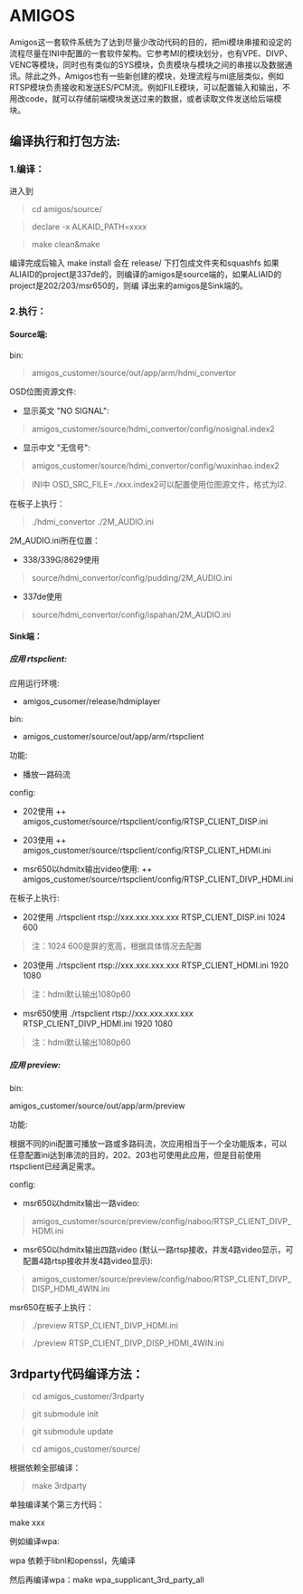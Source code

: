 # AMIGOS
Amigos这一套软件系统为了达到尽量少改动代码的目的，把mi模块串接和设定的流程尽量在INI中配置的一套软件架构。它参考MI的模块划分，也有VPE、DIVP、VENC等模块，同时也有类似的SYS模块，负责模块与模块之间的串接以及数据通讯。除此之外，Amigos也有一些新创建的模块，处理流程与mi底层类似，例如RTSP模块负责接收和发送ES/PCM流。例如FILE模块，可以配置输入和输出，不用改code，就可以存储前端模块发送过来的数据，或者读取文件发送给后端模块。
## 编译执行和打包方法:
### 1.编译：
进入到
> cd amigos/source/

> declare -x ALKAID_PATH=xxxx

> make clean&make

编译完成后输入 make install 会在 release/ 下打包成文件夹和squashfs
如果ALIAID的project是337de的，则编译的amigos是source端的，如果ALIAID的project是202/203/msr650的，则编
译出来的amigos是Sink端的。
### 2.执行：
#### Source端:
bin:
> amigos_customer/source/out/app/arm/hdmi_convertor

OSD位图资源文件:
+ 显示英文 "NO SIGNAL":
> amigos_customer/source/hdmi_convertor/config/nosignal.index2

+ 显示中文 "无信号":
> amigos_customer/source/hdmi_convertor/config/wuxinhao.index2

> INI中 OSD_SRC_FILE=./xxx.index2可以配置使用位图源文件，格式为I2.

在板子上执行：
> ./hdmi_convertor ./2M_AUDIO.ini

2M_AUDIO.ini所在位置：

+ 338/339G/8629使用

> source/hdmi_convertor/config/pudding/2M_AUDIO.ini

+ 337de使用

> source/hdmi_convertor/config/ispahan/2M_AUDIO.ini

#### Sink端：

##### 应用 rtspclient:

应用运行环境:
+ amigos_cusomer/release/hdmiplayer

bin:

+ amigos_customer/source/out/app/arm/rtspclient

功能:

+ 播放一路码流

config:

+ 202使用
++ amigos_customer/source/rtspclient/config/RTSP_CLIENT_DISP.ini

+ 203使用
++ amigos_customer/source/rtspclient/config/RTSP_CLIENT_HDMI.ini

+  msr650以hdmitx输出video使用:
++ amigos_customer/source/rtspclient/config/RTSP_CLIENT_DIVP_HDMI.ini

在板子上执行:

+ 202使用 ./rtspclient rtsp://xxx.xxx.xxx.xxx RTSP_CLIENT_DISP.ini 1024 600
> 注：1024 600是屏的宽高，根据具体情况去配置

+ 203使用 ./rtspclient rtsp://xxx.xxx.xxx.xxx RTSP_CLIENT_HDMI.ini 1920 1080
> 注：hdmi默认输出1080p60

+ msr650使用 ./rtspclient rtsp://xxx.xxx.xxx.xxx RTSP_CLIENT_DIVP_HDMI.ini 1920 1080
> 注：hdmi默认输出1080p60

##### 应用 preview:

bin:

amigos_customer/source/out/app/arm/preview

功能:

根据不同的ini配置可播放一路或多路码流，次应用相当于一个全功能版本，可以任意配置ini达到串流的目的，202、203也可使用此应用，但是目前使用rtspclient已经满足需求。

config:

+ msr650以hdmitx输出一路video:
> amigos_customer/source/preview/config/naboo/RTSP_CLIENT_DIVP_HDMI.ini

+ msr650以hdmitx输出四路video (默认一路rtsp接收，并发4路video显示，可配置4路rtsp接收并发4路video显示):
> amigos_customer/source/preview/config/naboo/RTSP_CLIENT_DIVP_DISP_HDMI_4WIN.ini

msr650在板子上执行：

> ./preview RTSP_CLIENT_DIVP_HDMI.ini

> ./preview RTSP_CLIENT_DIVP_DISP_HDMI_4WIN.ini

## 3rdparty代码编译方法：
> cd amigos_customer/3rdparty

> git submodule init

> git submodule update

> cd amigos_customer/source/

根据依赖全部编译：

> make 3rdparty

单独编译某个第三方代码：

make xxx

例如编译wpa:

wpa 依赖于libnl和openssl，先编译

然后再编译wpa：make wpa_supplicant_3rd_party_all
